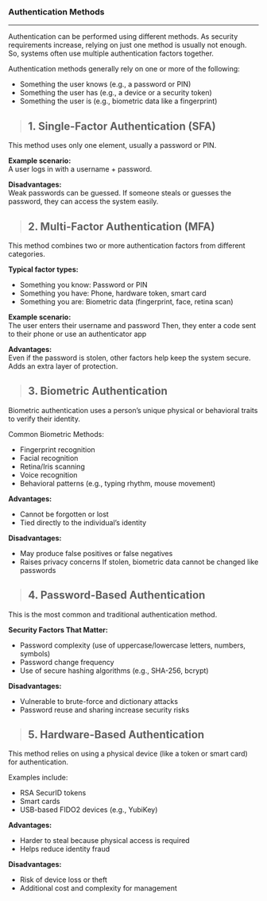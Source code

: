### Authentication Methods

---

Authentication can be performed using different methods. As security requirements increase, relying on just one method is usually not enough.
So, systems often use multiple authentication factors together.<br>

Authentication methods generally rely on one or more of the following:
- Something the user knows (e.g., a password or PIN)
- Something the user has (e.g., a device or a security token)
- Something the user is (e.g., biometric data like a fingerprint)

> ## 1. Single-Factor Authentication (SFA)
This method uses only one element, usually a password or PIN.

**Example scenario:**<br>
A user logs in with a username + password.

**Disadvantages:**<br>
Weak passwords can be guessed.
If someone steals or guesses the password, they can access the system easily.

> ## 2. Multi-Factor Authentication (MFA)
This method combines two or more authentication factors from different categories.

**Typical factor types:**
- Something you know: Password or PIN
- Something you have: Phone, hardware token, smart card
- Something you are: Biometric data (fingerprint, face, retina scan)

**Example scenario:**<br>
The user enters their username and password
Then, they enter a code sent to their phone or use an authenticator app

**Advantages:**<br>
Even if the password is stolen, other factors help keep the system secure.
Adds an extra layer of protection.

> ## 3. Biometric Authentication
Biometric authentication uses a person’s unique physical or behavioral traits to verify their identity.

Common Biometric Methods:
- Fingerprint recognition
- Facial recognition
- Retina/Iris scanning
- Voice recognition
- Behavioral patterns (e.g., typing rhythm, mouse movement)

**Advantages:**
- Cannot be forgotten or lost
- Tied directly to the individual’s identity

**Disadvantages:**
- May produce false positives or false negatives
- Raises privacy concerns
If stolen, biometric data cannot be changed like passwords

> ## 4. Password-Based Authentication

This is the most common and traditional authentication method.

**Security Factors That Matter:**
- Password complexity (use of uppercase/lowercase letters, numbers, symbols)
- Password change frequency
- Use of secure hashing algorithms (e.g., SHA-256, bcrypt)

**Disadvantages:**
- Vulnerable to brute-force and dictionary attacks
- Password reuse and sharing increase security risks

> ## 5. Hardware-Based Authentication
This method relies on using a physical device (like a token or smart card) for authentication.

Examples include:
- RSA SecurID tokens
- Smart cards
- USB-based FIDO2 devices (e.g., YubiKey)

**Advantages:**
- Harder to steal because physical access is required
- Helps reduce identity fraud

**Disadvantages:**
- Risk of device loss or theft
- Additional cost and complexity for management
